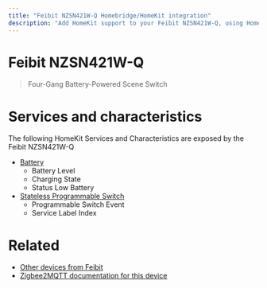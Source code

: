 ```yaml
---
title: "Feibit NZSN421W-Q Homebridge/HomeKit integration"
description: "Add HomeKit support to your Feibit NZSN421W-Q, using Homebridge, Zigbee2MQTT and homebridge-z2m."
---
```

<!---
This file has been GENERATED using src/docgen/docgen.ts
DO NOT EDIT THIS FILE MANUALLY!
-->
# Feibit NZSN421W-Q
> Four-Gang Battery-Powered Scene Switch


# Services and characteristics
The following HomeKit Services and Characteristics are exposed by
the Feibit NZSN421W-Q

* [Battery](../../battery.md)
  * Battery Level
  * Charging State
  * Status Low Battery
* [Stateless Programmable Switch](../../action.md)
  * Programmable Switch Event
  * Service Label Index


# Related
* [Other devices from Feibit](../index.md#feibit)
* [Zigbee2MQTT documentation for this device](https://www.zigbee2mqtt.io/devices/NZSN421W-Q.html)